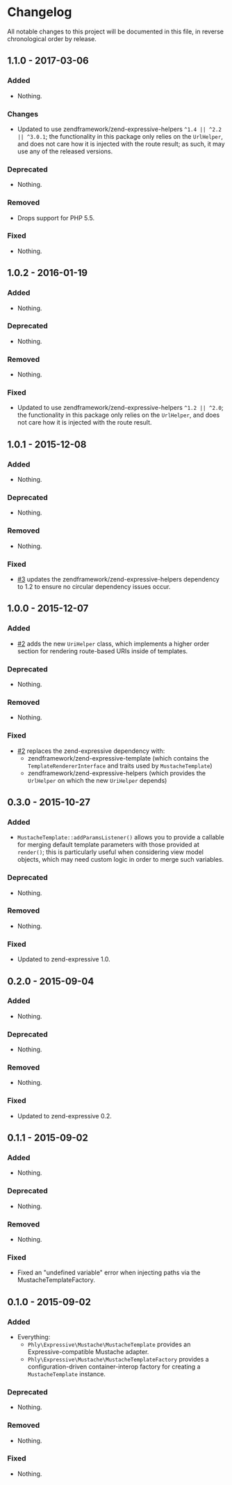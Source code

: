 # Changelog

All notable changes to this project will be documented in this file, in reverse
chronological order by release.

## 1.1.0 - 2017-03-06

### Added

- Nothing.

### Changes

- Updated to use zendframework/zend-expressive-helpers `^1.4 || ^2.2 || ^3.0.1`; the
  functionality in this package only relies on the `UrlHelper`, and does not
  care how it is injected with the route result; as such, it may use any of the
  released versions.

### Deprecated

- Nothing.

### Removed

- Drops support for PHP 5.5.

### Fixed

- Nothing.

## 1.0.2 - 2016-01-19

### Added

- Nothing.

### Deprecated

- Nothing.

### Removed

- Nothing.

### Fixed

- Updated to use zendframework/zend-expressive-helpers `^1.2 || ^2.0`; the
  functionality in this package only relies on the `UrlHelper`, and does not
  care how it is injected with the route result.

## 1.0.1 - 2015-12-08

### Added

- Nothing.

### Deprecated

- Nothing.

### Removed

- Nothing.

### Fixed

- [#3](https://github.com/phly/phly-expressive-mustache/pull/3) updates the
  zendframework/zend-expressive-helpers dependency to 1.2 to ensure no circular
  dependency issues occur.

## 1.0.0 - 2015-12-07

### Added

- [#2](https://github.com/phly/phly-expressive-mustache/pull/2) adds the new
  `UriHelper` class, which implements a higher order section for rendering
  route-based URIs inside of templates.

### Deprecated

- Nothing.

### Removed

- Nothing.

### Fixed

- [#2](https://github.com/phly/phly-expressive-mustache/pull/2) replaces the
  zend-expressive dependency with:
  - zendframework/zend-expressive-template (which contains the
    `TemplateRendererInterface` and traits used by `MustacheTemplate`)
  - zendframework/zend-expressive-helpers (which provides the `UrlHelper` on
    which the new `UriHelper` depends)

## 0.3.0 - 2015-10-27

### Added

- `MustacheTemplate::addParamsListener()` allows you to provide a callable for
  merging default template parameters with those provided at `render()`; this is
  particularly useful when considering view model objects, which may need custom
  logic in order to merge such variables.

### Deprecated

- Nothing.

### Removed

- Nothing.

### Fixed

- Updated to zend-expressive 1.0.

## 0.2.0 - 2015-09-04

### Added

- Nothing.

### Deprecated

- Nothing.

### Removed

- Nothing.

### Fixed

- Updated to zend-expressive 0.2.

## 0.1.1 - 2015-09-02

### Added

- Nothing.

### Deprecated

- Nothing.

### Removed

- Nothing.

### Fixed

- Fixed an "undefined variable" error when injecting paths via the MustacheTemplateFactory.

## 0.1.0 - 2015-09-02

### Added

- Everything:
  - `Phly\Expressive\Mustache\MustacheTemplate` provides an Expressive-compatible Mustache adapter.
  - `Phly\Expressive\Mustache\MustacheTemplateFactory` provides a
    configuration-driven container-interop factory for creating a
    `MustacheTemplate` instance.

### Deprecated

- Nothing.

### Removed

- Nothing.

### Fixed

- Nothing.
